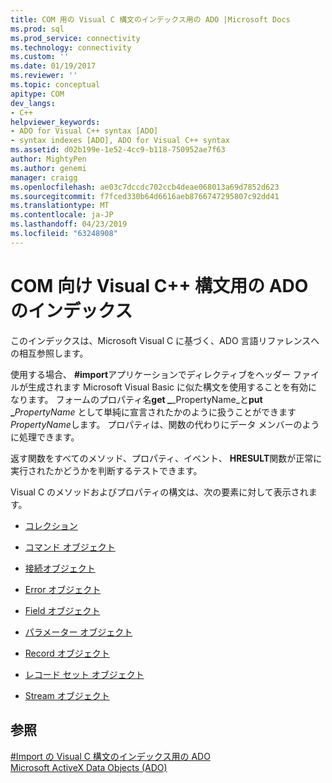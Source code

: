 ```yaml
---
title: COM 用の Visual C 構文のインデックス用の ADO |Microsoft Docs
ms.prod: sql
ms.prod_service: connectivity
ms.technology: connectivity
ms.custom: ''
ms.date: 01/19/2017
ms.reviewer: ''
ms.topic: conceptual
apitype: COM
dev_langs:
- C++
helpviewer_keywords:
- ADO for Visual C++ syntax [ADO]
- syntax indexes [ADO], ADO for Visual C++ syntax
ms.assetid: d02b199e-1e52-4cc9-b118-750952ae7f63
author: MightyPen
ms.author: genemi
manager: craigg
ms.openlocfilehash: ae03c7dccdc702ccb4deae068013a69d7852d623
ms.sourcegitcommit: f7fced330b64d6616aeb8766747295807c92dd41
ms.translationtype: MT
ms.contentlocale: ja-JP
ms.lasthandoff: 04/23/2019
ms.locfileid: "63248908"
---
```

# <a name="ado-for-visual-c-syntax-index-for-com"></a>COM 向け Visual C++ 構文用の ADO のインデックス
このインデックスは、Microsoft Visual C に基づく、ADO 言語リファレンスへの相互参照します。  
  
 使用する場合、 **#import**アプリケーションでディレクティブをヘッダー ファイルが生成されます Microsoft Visual Basic に似た構文を使用することを有効になります。 フォームのプロパティ名**get _**_PropertyName_と**put _**_PropertyName_ として単純に宣言されたかのように扱うことができます*PropertyName*します。 プロパティは、関数の代わりにデータ メンバーのように処理できます。  
  
 返す関数をすべてのメソッド、プロパティ、イベント、 **HRESULT**関数が正常に実行されたかどうかを判断するテストできます。  
  
 Visual C のメソッドおよびプロパティの構文は、次の要素に対して表示されます。  
  
-   [コレクション](../../../ado/reference/ado-api/collections-ado-for-visual-c-syntax.md)  
  
-   [コマンド オブジェクト](../../../ado/reference/ado-api/command-ado-for-visual-c-syntax.md)  
  
-   [接続オブジェクト](../../../ado/reference/ado-api/connection-ado-for-visual-c-syntax.md)  
  
-   [Error オブジェクト](../../../ado/reference/ado-api/error-ado-for-visual-c-syntax.md)  
  
-   [Field オブジェクト](../../../ado/reference/ado-api/field-ado-for-visual-c-syntax.md)  
  
-   [パラメーター オブジェクト](../../../ado/reference/ado-api/parameter-ado-for-visual-c-syntax.md)  
  
-   [Record オブジェクト](../../../ado/reference/ado-api/record-ado-for-visual-c-syntax.md)  
  
-   [レコード セット オブジェクト](../../../ado/reference/ado-api/recordset-ado-for-visual-c-syntax.md)  
  
-   [Stream オブジェクト](../../../ado/reference/ado-api/stream-ado-for-visual-c-syntax.md)  
  
## <a name="see-also"></a>参照  
 [#Import の Visual C 構文のインデックス用の ADO](../../../ado/reference/ado-api/ado-for-visual-c-syntax-index-with-sharpimport.md)   
 [Microsoft ActiveX Data Objects (ADO)](../../../ado/microsoft-activex-data-objects-ado.md)
